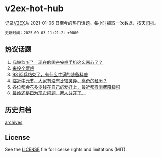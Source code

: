 # v2ex-hot-hub

 记录[V2EX](https://www.v2ex.com/)从 2021-01-06 日至今的热门话题。每小时抓取一次数据，按天[归档](archives)。

`更新时间：2025-09-03 11:21:21 +0800`

## 热议话题

1. [我被监听了，现在的国产安卓手机这么恶心了？](https://www.v2ex.com/t/1156726)
1. [来投个票吧](https://www.v2ex.com/t/1156704)
1. [93 阅兵结束了，有什么牛逼的装备科普](https://www.v2ex.com/t/1156739)
1. [临近中元节，大家有没有比较灵异、离奇的经历？](https://www.v2ex.com/t/1156518)
1. [各位都会花多少钱在自己的爱好上，最近都有消费降级吗](https://www.v2ex.com/t/1156627)
1. [最终还是因为现实问题，两人分开了。](https://www.v2ex.com/t/1156743)

## 历史归档

[archives](archives)

## License

See the [LICENSE](LICENSE) file for license rights and limitations (MIT).
